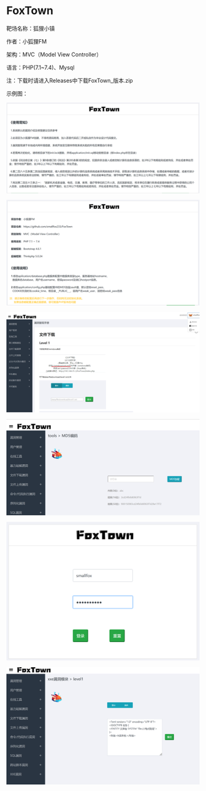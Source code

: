 # FoxTown
靶场名称：狐狸小镇

作者：小狐狸FM

架构：MVC（Model View Controller）

语言：PHP(7.1~7.4)、Mysql

注：下载时请进入Releases中下载FoxTown_版本.zip

示例图：

![](demo1.png)

![](demo2.png)

![](demo3.png)

![](demo4.png)

![](demo5.png)

![](demo6.png)
